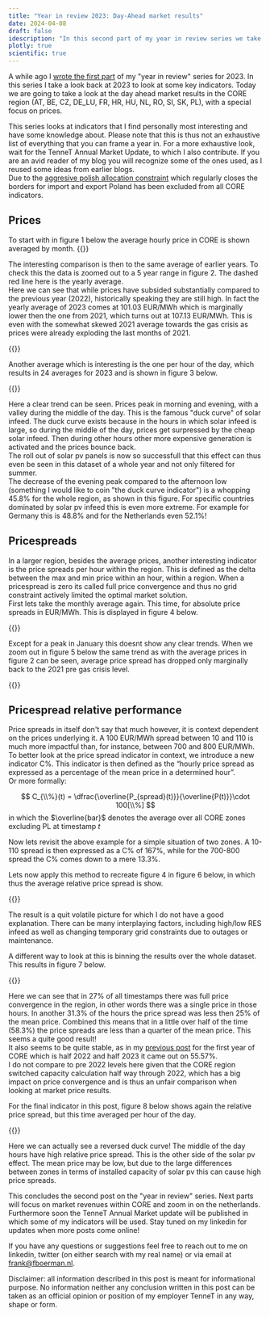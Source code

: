 ```yaml
---
title: "Year in review 2023: Day-Ahead market results"
date: 2024-04-08
draft: false
idescription: "In this second part of my year in review series we take a look at the day ahead market results, specifically prices"
plotly: true
scientific: true
---
```

A while ago I [wrote the first part](https://boerman.dev/posts/yearinreview/iva2023/) of my "year in review" series for 2023. In this series I take a look back at 2023 to look at some key indicators. Today we are going to take a look at the day ahead market results in the CORE region (AT, BE, CZ, DE_LU, FR, HR, HU, NL, RO, SI, SK, PL), with a special focus on prices.

This series looks at indicators that I find personally most interesting and have some knowledge about. Please note that this is thus not an exhaustive list of everything that you can frame a year in. For a more exhaustive look, wait for the TenneT Annual Market Update, to which I also contribute. If you are an avid reader of my blog you will recognize some of the ones used, as I reused some ideas from earlier blogs.  
Due to the [aggresive polish allocation constraint](https://data.boerman.dev/d/jS3wx4Q4z/allocation-constraint-pl-statistics?orgId=1) which regularly closes the borders for import and export Poland has been excluded from all CORE indicators.

## Prices
To start with in figure 1 below the average hourly price in CORE is shown averaged by month. 
{{<plotly json="fig_price_mean.json" height="300px" caption="Figure 1: Average Day Ahead price in CORE (excl. Poland) for 2023" >}}

The interesting comparison is then to the same average of earlier years. To check this the data is zoomed out to a 5 year range in figure 2. The dashed red line here is the yearly average.  
Here we can see that while prices have subsided substantially compared to the previous year (2022), historically speaking they are still high. In fact the yearly average of 2023 comes at 101.03 EUR/MWh which is marginally lower then the one from 2021, which turns out at 107.13 EUR/MWh. This is even with the somewhat skewed 2021 average towards the gas crisis as prices were already exploding the last months of 2021.

{{<plotly json="fig_price_mean_longer.json" height="400px" caption="Figure 2: Average Day Ahead price in CORE (excl. Poland) for 2018-2023" >}}

Another average which is interesting is the one per hour of the day, which results in 24 averages for 2023 and is shown in figure 3 below.

{{<plotly json="df_prices_mean_hour_of_day.json" height="400px" caption="Figure 3: Average Day Ahead price in CORE (excl. Poland) for 2023 per hour of the day" >}}

Here a clear trend can be seen. Prices peak in morning and evening, with a valley during the middle of the day. This is the famous "duck curve" of solar infeed. The duck curve exists because in the hours in which solar infeed is large, so during the middle of the day, prices get surpressed by the cheap solar infeed. Then during other hours other more expensive generation is activated and the prices bounce back.  
The roll out of solar pv panels is now so successfull that this effect can thus even be seen in this dataset of a whole year and not only filtered for summer.  
The decrease of the evening peak compared to the afternoon low (something I would like to coin "the duck curve indicator") is a whopping 45.8% for the whole region, as shown in this figure. For specific countries dominated by solar pv infeed this is even more extreme. For example for Germany this is 48.8% and for the Netherlands even 52.1%!

## Pricespreads
In a larger region, besides the average prices, another interesting indicator is the price spreads per hour within the region. This is defined as the delta between the max and min price within an hour, within a region.  When a pricespread is zero its called full price convergence and thus no grid constraint actively limited the optimal market solution.  
First lets take the monthly average again. This time, for absolute price spreads in EUR/MWh. This is displayed in figure 4 below. 

{{<plotly json="fig_pricespread_mean.json" height="300px" caption="Figure 4: Average hourly DA price spread, per month in CORE region (excl. Poland) for 2023" >}}

Except for a peak in January this doesnt show any clear trends. When we zoom out in figure 5 below the same trend as with the average prices in figure 2 can be seen, average price spread has dropped only marginally back to the 2021 pre gas crisis level.

{{<plotly json="fig_pricespread_mean_month_longer.json" height="400px" caption="Figure 5: Average hourly DA price spread, per month in CORE (excl. Poland) for 2018-2023" >}}


## Pricespread relative performance
Price spreads in itself don't say that much however, it is context dependent on the prices underlying it. A 100 EUR/MWh spread between 10 and 110 is much more impactful than, for instance, between 700 and 800 EUR/MWh.  
To better look at the price spread indicator in context, we introduce a new indicator C%. This indicator is then defined as the “hourly price spread as expressed as a percentage of the mean price in a determined hour”.  
Or more formally:

$$ C_{\\%}(t) = \dfrac{\overline{P_{spread}(t)}}{\overline{P(t)}}\cdot 100[\\%] $$
in which the $\overline{bar}$ denotes the average over all CORE zones excluding PL at timestamp $t$

Now lets revisit the above example for a simple situation of two zones. A 10-110 spread is then expressed as a C% of 167%, while for the 700-800 spread the C% comes down to a mere 13.3%.

Lets now apply this method to recreate figure 4 in figure 6 below, in which thus the average relative price spread is show.

{{<plotly json="fig_pricespread_pct_mean.json" height="300px" caption="Figure 6: Average relative price spread, per month in CORE region, (excl. Poland) for 2023" >}}

The result is a quit volatile picture for which I do not have a good explanation. There can be many interplaying factors, including high/low RES infeed as well as changing temporary grid constraints due to outages or maintenance.

A different way to look at this is binning the results over the whole dataset. This results in figure 7 below.

{{<plotly json="fig_spread_pct.json" height="300px" caption="Figure 7: Histogram of relative price spread CORE region (excl. Poland) in 2023" >}}

Here we can see that in 27% of all timestamps there was full price convergence in the region, in other words there was a single price in those hours. In another 31.3% of the hours the price spread was less then 25% of the mean price. Combined this means that in a little over half of the time (58.3%) the price spreads are less than a quarter of the mean price. This seems a quite good result!  
It also seems to be quite stable, as in my [previous post](https://boerman.dev/posts/flowbased/corepriceconvergence/) for the first year of CORE which is half 2022 and half 2023 it came out on 55.57%.  
I do not compare to pre 2022 levels here given that the CORE region switched capacity calculation half way through 2022, which has a big impact on price convergence and is thus an unfair comparison when looking at market price results.

For the final indicator in this post, figure 8 below shows again the relative price spread, but this time averaged per hour of the day.

{{<plotly json="fig_spread_pct_perhour.json" height="400px" caption="Fgiure 8: Average relative price spread per hour of the day, CORE region (excl. Poland) in 2023" >}}

Here we can actually see a reversed duck curve! The middle of the day hours have high relative price spread. This is the other side of the solar pv effect. The mean price may be low, but due to the large differences between zones in terms of installed capacity of solar pv this can cause high price spreads.


This concludes the second post on the "year in review" series. Next parts will focus on market revenues within CORE and zoom in on the netherlands. Furthermore soon the TenneT Annual Market update will be published in which some of my indicators will be used. Stay tuned on my linkedin for updates when more posts come online!

 If you have any questions or suggestions feel free to reach out to me on linkedin, twitter (on either search with my real name) or via email at [frank@fboerman.nl](mailto:frank@fboerman.nl).

Disclaimer: all information described in this post is meant for informational purpose. No information neither any conclusion written in this post can be taken as an official opinion or position of my employer TenneT in any way, shape or form.
